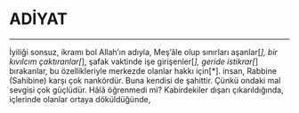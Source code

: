 # ADİYAT
---
İyiliği sonsuz, ikramı bol Allah’ın adıyla,
Meş’âle olup sınırları aşanlar[*],
bir kıvılcım çaktıranlar[*],
şafak vaktinde işe girişenler[*],
geride istikrar[*] bırakanlar,
bu özellikleriyle merkezde olanlar hakkı için[*].
insan, Rabbine (Sahibine) karşı çok nankördür.
Buna kendisi de şahittir.
Çünkü ondaki mal sevgisi çok güçlüdür.
Hâlâ öğrenmedi mi? Kabirdekiler dışarı çıkarıldığında,
içlerinde olanlar ortaya döküldüğünde,